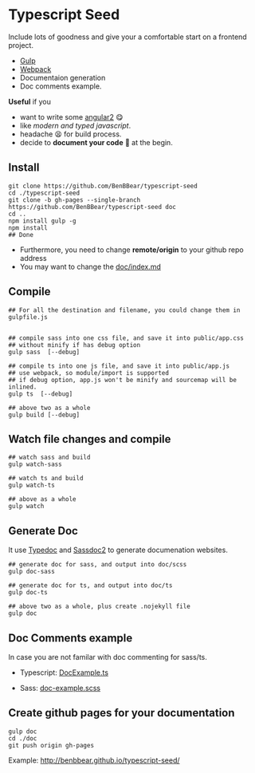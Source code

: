 # Typescript Seed


Include lots of goodness and give your a comfortable start on a frontend project.

- [Gulp](http://gulpjs.com/)
- [Webpack](https://webpack.github.io/)
- Documentaion generation
- Doc comments example.


**Useful** if you 

- want to write some [angular2](https://github.com/angular/angular) :yum:
- like  *modern and typed javascript*.
- headache :tired_face: for build process.
- decide to **document your code**  :closed_book: at the begin.

## Install


```shell
git clone https://github.com/BenBBear/typescript-seed  
cd ./typescript-seed
git clone -b gh-pages --single-branch  https://github.com/BenBBear/typescript-seed doc 
cd ..
npm install gulp -g
npm install
## Done
```

- Furthermore, you need to change **remote/origin** to your github repo address
- You may want to change the [doc/index.md](https://github.com/BenBBear/typescript-seed/blob/gh-pages/index.md)



## Compile

```shell
## For all the destination and filename, you could change them in gulpfile.js


## compile sass into one css file, and save it into public/app.css
## without minify if has debug option
gulp sass  [--debug]

## compile ts into one js file, and save it into public/app.js
## use webpack, so module/import is supported
## if debug option, app.js won't be minify and sourcemap will be inlined.
gulp ts  [--debug]

## above two as a whole
gulp build [--debug]
```



## Watch file changes and compile

```shell
## watch sass and build
gulp watch-sass

## watch ts and build
gulp watch-ts

## above as a whole
gulp watch
```


## Generate Doc

It use [Typedoc](http://typedoc.io/) and [Sassdoc2](http://sassdoc.com) to generate documenation websites.

```shell
## generate doc for sass, and output into doc/scss
gulp doc-sass

## generate doc for ts, and output into doc/ts
gulp doc-ts

## above two as a whole, plus create .nojekyll file
gulp doc
```


## Doc Comments example

In case you are not familar with doc commenting for sass/ts. 

- Typescript: [DocExample.ts](https://github.com/BenBBear/typescript-seed/blob/master/ts/classes/DocExample.ts)

- Sass: [doc-example.scss](https://github.com/BenBBear/typescript-seed/blob/master/scss/doc-example.scss)


## Create github pages for your documentation

```shell
gulp doc
cd ./doc
git push origin gh-pages 
```

Example: http://benbbear.github.io/typescript-seed/